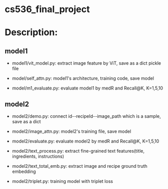 # cs536_final_project


# Description:


## model1

* model1/vit_model.py: extract image feature by ViT, save as a dict pickle file

* model/self_attn.py:  model1's architecture, training code, save model

* model/m1_evaluate.py: evaluate model1 by medR and Recall@K, K=1,5,10


## model2

* model2/demo.py: connect id--recipeId--image_path which is a sample, save as a dict

* model2/image_attn.py:  model2's training file, save model

* model2/evaluate.py: evaluate model2 by medR and Recall@K,  K=1,5,10

* model2/text_process.py: extract fine-grained text features(title, ingredients, instructions)

* model2/text_total_emb.py: extract image and recipe ground truth embedding

* model2/triplet.py: training model with triplet loss